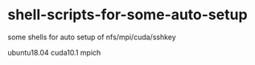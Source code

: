 # shell-scripts-for-some-auto-setup
some shells for auto setup of nfs/mpi/cuda/sshkey

ubuntu18.04
cuda10.1
mpich
